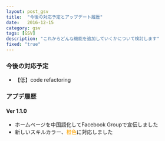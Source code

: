 ```yaml
---
layout: post_gsv
title:  "今後の対応予定とアップデート履歴"
date:   2016-12-15
category: gsv
tags: [GSV]
description: "これからどんな機能を追加していくかについて検討します"
fixed: "true"
---
```

### 今後の対応予定
* 【低】code refactoring

### アプデ履歴
#### Ver 1.1.0
* ホームページを中国語化してFacebook Groupで宣伝しました
* 新しいスキルカラー、<font color="orange">橙色</font>に対応しました